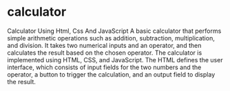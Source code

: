 # calculator
Calculator Using Html, Css And JavaScript
A basic calculator that performs simple arithmetic operations such as addition, subtraction, multiplication, and division. It takes two numerical inputs and an operator, and then calculates the result based on the chosen operator.
The calculator is implemented using HTML, CSS, and JavaScript. The HTML defines the user interface, which consists of input fields for the two numbers and the operator, a button to trigger the calculation, and an output field to display the result.

